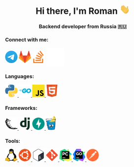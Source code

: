 <h1 align="center">Hi there, I'm Roman
<img src="images/Hi.gif" height="32"/></h1>
<h3 align="center">Backend developer from Russia 🇷🇺</h3>

### Connect with me:
<p align="left">
<a href="https://t.me/AlexandrovRoman" target="_blank"><img align="center" src="icons/social/Telegram.svg" alt="AlexandrovRoman" height="40" width="40" /></a>
<a href="https://gitlab.com/AlexandrovRoman" target="_blank"><img align="center" src="icons/social/gitlab.svg" alt="AlexandrovRoman" height="40" width="40" /></a>
<a href="https://stackoverflow.com/users/15176938" target="_blank"><img align="center" src="icons/social/stackoverflow.svg" alt="AlexandrovRoman" height="40" width="40" /></a>
<a href="https://habr.com/ru/users/AlexandrovRoman/" target="_blank"><img align="center" src="icons/social/habr.svg" alt="AlexandrovRoman" height="60" width="60" /></a>
</p>

### Languages:
<p align="left"> 

<a href="https://www.python.org" target="_blank" rel="noreferrer"> <img src="icons/langs/python.svg" alt="python" width="40" height="40"/> </a> 
<a href="https://go.dev/" target="_blank" rel="noreferrer"> <img src="icons/langs/go.svg" alt="go" width="40" height="40"/> </a>
<a href="https://www.javascript.com/" target="_blank" rel="noreferrer"> <img src="icons/langs/javascript.svg" alt="js" width="40" height="40"/> </a>
<a href="https://www.w3.org/html/" target="_blank" rel="noreferrer"> <img src="icons/langs/HTML5.svg" alt="html5" width="40" height="40"/> </a> 
</p>

### Frameworks:

<p align="left"> 

<a href="https://flask.palletsprojects.com/" target="_blank" rel="noreferrer"> <img src="icons/frameworks/flask.svg" alt="flask" width="40" height="40"/> </a>
<a href="https://www.djangoproject.com/" target="_blank" rel="noreferrer"> <img src="icons/frameworks/django.svg" alt="js" width="40" height="40"/> </a>
<a href="https://fastapi.tiangolo.com/" target="_blank" rel="noreferrer"> <img src="icons/frameworks/fastapi.svg" alt="html5" width="40" height="40"/> </a> 
<a href="https://github.com/gin-gonic/gin" target="_blank" rel="noreferrer"> <img src="icons/frameworks/gin-gonic.png" alt="html5" height="45"/> </a> 
</p>


### Tools:
<p align="left"> 
<a href="https://www.linux.org/" target="_blank" rel="noreferrer"> <img src="icons/tools/linux.svg" alt="linux" width="40" height="40"/> </a> 
<a href="https://ubuntu.com/" target="_blank" rel="noreferrer"> <img src="icons/tools/ubuntu.svg" alt="ubuntu" width="40" height="40"/> </a> 
<a href="https://www.gnu.org/software/bash/" target="_blank" rel="noreferrer"> <img src="icons/tools/Bash.svg" alt="bash" width="40" height="40"/> </a> 
<a href="https://git-scm.com/" target="_blank" rel="noreferrer"> <img src="icons/tools/git.svg" alt="git" width="40" height="40"/> </a> 
<a href="https://www.jetbrains.com/pycharm/" target="_blank" rel="noreferrer"> <img src="icons/tools/PyCharm.svg" alt="pycharm" width="40" height="40"/> </a> 
<a href="https://www.jetbrains.com/go/" target="_blank" rel="noreferrer"> <img src="icons/tools/goland.svg" alt="goland" width="40" height="40"/> </a> 
<a href="https://www.postman.com/" target="_blank" rel="noreferrer"> <img src="icons/tools/postman.svg" alt="postman" width="40" height="40"/> </a> 
</p>
